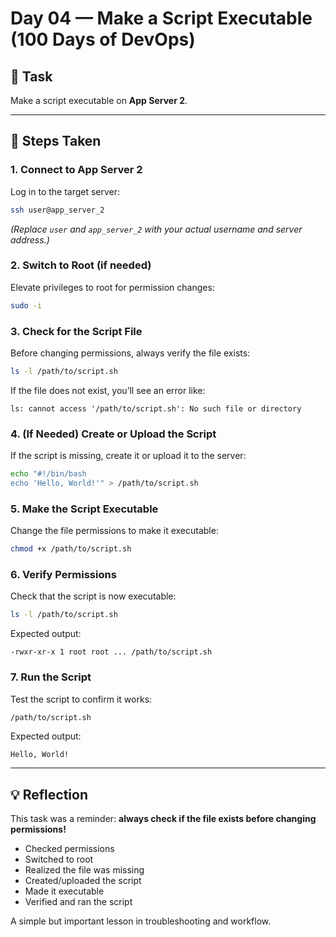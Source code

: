 # Day 04 — Make a Script Executable (100 Days of DevOps)

## 📝 Task
Make a script executable on **App Server 2**.

---

## 🧭 Steps Taken

### 1. Connect to App Server 2
Log in to the target server:
```bash
ssh user@app_server_2
```
*(Replace `user` and `app_server_2` with your actual username and server address.)*

### 2. Switch to Root (if needed)
Elevate privileges to root for permission changes:
```bash
sudo -i
```

### 3. Check for the Script File
Before changing permissions, always verify the file exists:
```bash
ls -l /path/to/script.sh
```
If the file does not exist, you’ll see an error like:
```
ls: cannot access '/path/to/script.sh': No such file or directory
```

### 4. (If Needed) Create or Upload the Script
If the script is missing, create it or upload it to the server:
```bash
echo "#!/bin/bash
echo 'Hello, World!'" > /path/to/script.sh
```

### 5. Make the Script Executable
Change the file permissions to make it executable:
```bash
chmod +x /path/to/script.sh
```

### 6. Verify Permissions
Check that the script is now executable:
```bash
ls -l /path/to/script.sh
```
Expected output:
```
-rwxr-xr-x 1 root root ... /path/to/script.sh
```

### 7. Run the Script
Test the script to confirm it works:
```bash
/path/to/script.sh
```
Expected output:
```
Hello, World!
```

---

## 💡 Reflection
This task was a reminder: **always check if the file exists before changing permissions!**

- Checked permissions
- Switched to root
- Realized the file was missing
- Created/uploaded the script
- Made it executable
- Verified and ran the script

A simple but important lesson in troubleshooting and workflow.
